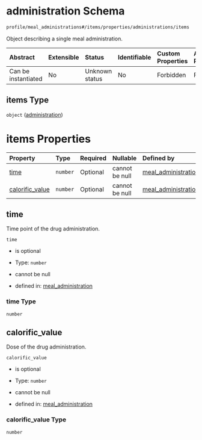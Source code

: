 # administration Schema

```txt
profile/meal_administrations#/items/properties/administrations/items
```

Object describing a single meal administration.

| Abstract            | Extensible | Status         | Identifiable | Custom Properties | Additional Properties | Access Restrictions | Defined In                                                                                               |
| :------------------ | :--------- | :------------- | :----------- | :---------------- | :-------------------- | :------------------ | :------------------------------------------------------------------------------------------------------- |
| Can be instantiated | No         | Unknown status | No           | Forbidden         | Forbidden             | none                | [meal\_administrations.schema.json\*](../../out/meal_administrations.schema.json "open original schema") |

## items Type

`object` ([administration](meal_administrations-meal_administration-properties-administrations-administration.md))

# items Properties

| Property                             | Type     | Required | Nullable       | Defined by                                                                                                                                                                                                                                 |
| :----------------------------------- | :------- | :------- | :------------- | :----------------------------------------------------------------------------------------------------------------------------------------------------------------------------------------------------------------------------------------- |
| [time](#time)                        | `number` | Optional | cannot be null | [meal\_administration](meal_administrations-meal_administration-properties-administrations-administration-properties-time.md "profile/meal_administrations#/items/properties/administrations/items/properties/time")                       |
| [calorific\_value](#calorific_value) | `number` | Optional | cannot be null | [meal\_administration](meal_administrations-meal_administration-properties-administrations-administration-properties-calorific_value.md "profile/meal_administrations#/items/properties/administrations/items/properties/calorific_value") |

## time

Time point of the drug administration.

`time`

*   is optional

*   Type: `number`

*   cannot be null

*   defined in: [meal\_administration](meal_administrations-meal_administration-properties-administrations-administration-properties-time.md "profile/meal_administrations#/items/properties/administrations/items/properties/time")

### time Type

`number`

## calorific\_value

Dose of the drug administration.

`calorific_value`

*   is optional

*   Type: `number`

*   cannot be null

*   defined in: [meal\_administration](meal_administrations-meal_administration-properties-administrations-administration-properties-calorific_value.md "profile/meal_administrations#/items/properties/administrations/items/properties/calorific_value")

### calorific\_value Type

`number`
